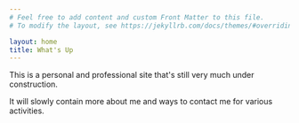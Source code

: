 ```yaml
---
# Feel free to add content and custom Front Matter to this file.
# To modify the layout, see https://jekyllrb.com/docs/themes/#overriding-theme-defaults

layout: home
title: What's Up
---
```


This is a personal and professional site that's still very much under construction.

It will slowly contain more about me and ways to contact me for various activities.